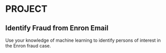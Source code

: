 # PROJECT

## Identify Fraud from Enron Email

Use your knowledge of machine learning to identify persons of interest in the Enron fraud case.
